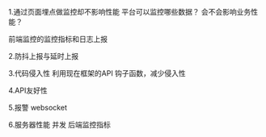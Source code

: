 1.通过页面埋点做监控却不影响性能
平台可以监控哪些数据？
会不会影响业务性能？

前端监控的监控指标和日志上报


2.防抖上报与延时上报


3.代码侵入性
利用现在框架的API 钩子函数，减少侵入性

4.API友好性


5.报警 websocket


6.服务器性能
  并发
  后端监控指标